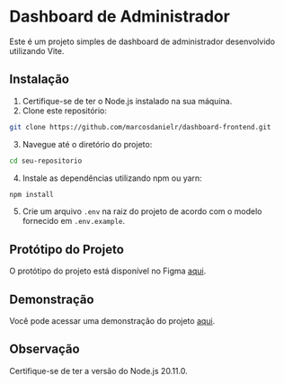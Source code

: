 # Dashboard de Administrador

Este é um projeto simples de dashboard de administrador desenvolvido utilizando Vite.

## Instalação

1. Certifique-se de ter o Node.js instalado na sua máquina.
2. Clone este repositório:

```bash
git clone https://github.com/marcosdanielr/dashboard-frontend.git
```

3. Navegue até o diretório do projeto:

```bash
cd seu-repositorio
```

4. Instale as dependências utilizando npm ou yarn:

```bash
npm install
```

5. Crie um arquivo `.env` na raiz do projeto de acordo com o modelo fornecido em `.env.example`.

## Protótipo do Projeto

O protótipo do projeto está disponível no Figma [aqui](https://www.figma.com/file/8J5qRCPz7OwSWaSK2KYGg8/flugo-adm-challenge?type=design&node-id=107-22328&mode=design&t=ow9gWVHR0CA7U9vp-0).

## Demonstração

Você pode acessar uma demonstração do projeto [aqui](https://flugo-dashboard-challenge.firebaseapp.com/).

## Observação

Certifique-se de ter a versão do Node.js 20.11.0.
